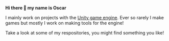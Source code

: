**Hi there 👋 my name is Oscar**

I mainly work on projects with the [Unity game engine](https://unity.com/). Ever so rarely I make games but mostly I work on making tools for the engine!

Take a look at some of my respositories, you might find something you like!
